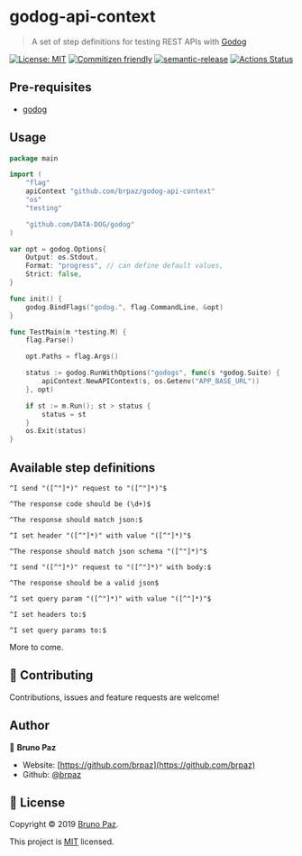 
# godog-api-context

> A set of step definitions for testing REST APIs with [Godog](https://github.com/DATA-DOG/godog)

[![License: MIT](https://img.shields.io/badge/License-MIT-yellow.svg?style=for-the-badge)](LICENSE)
[![Commitizen friendly](https://img.shields.io/badge/commitizen-friendly-brightgreen.svg?style=for-the-badge)](http://commitizen.github.io/cz-cli/)
[![semantic-release](https://img.shields.io/badge/%20%20%F0%9F%93%A6%F0%9F%9A%80-semantic--release-e10079.svg?style=for-the-badge)](https://github.com/semantic-release/semantic-release?style=for-the-badge)
[![Actions Status](https://github.com/brpaz/godog-api-context/workflows/CI/badge.svg?style=for-the-badge)](https://github.com/brpaz/godog-api-context/actions)

## Pre-requisites

* [godog](https://github.com/DATA-DOG/godog)

## Usage

```go
package main

import (
	"flag"
	apiContext "github.com/brpaz/godog-api-context"
	"os"
	"testing"

	"github.com/DATA-DOG/godog"
)

var opt = godog.Options{
	Output: os.Stdout,
	Format: "progress", // can define default values,
	Strict: false,
}

func init() {
	godog.BindFlags("godog.", flag.CommandLine, &opt)
}

func TestMain(m *testing.M) {
	flag.Parse()

	opt.Paths = flag.Args()

	status := godog.RunWithOptions("godogs", func(s *godog.Suite) {
		apiContext.NewAPIContext(s, os.Getenv("APP_BASE_URL"))
	}, opt)

	if st := m.Run(); st > status {
		status = st
	}
	os.Exit(status)
}
```

## Available step definitions

`^I send "([^"]*)" request to "([^"]*)"$`

`^The response code should be (\d+)$`

`^The response should match json:$`

`^I set header "([^"]*)" with value "([^"]*)"$`

`^The response should match json schema "([^"]*)"$`

`^I send "([^"]*)" request to "([^"]*)" with body:$`

`^The response should be a valid json$`

`^I set query param "([^"]*)" with value "([^"]*)"$`

`^I set headers to:$`

`^I set query params to:$`

More to come.


## 🤝 Contributing

Contributions, issues and feature requests are welcome!

## Author

👤 **Bruno Paz**

* Website: [https://github.com/brpaz](https://github.com/brpaz)
* Github: [@brpaz](https://github.com/brpaz)

## 📝 License

Copyright © 2019 [Bruno Paz](https://github.com/brpaz).

This project is [MIT](LICENSE) licensed.
